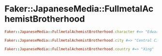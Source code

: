 # Faker::JapaneseMedia::FullmetalAchemistBrotherhood

```ruby
Faker::JapaneseMedia::FullmetalAchemistBrotherhood.character #=> "Edward Elric"

Faker::JapaneseMedia::FullmetalAchemistBrotherhood.city #=> "Central City"

Faker::JapaneseMedia::FullmetalAchemistBrotherhood.country #=> "Xing"
```

